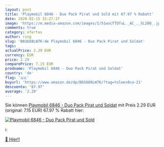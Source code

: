 ```yaml
---
layout: post
title: 'Playmobil 6846 - Duo Pack Pirat und Sold mit 67.97 % Rabatt'
date: 2020-02-15 15:27:27
image: 'https://m.media-amazon.com/images/I/51wocTTDfuL._AC_._SL200_.jpg'
comments: true
category: ofertas
author: ring
slug: 'B01608LW7K-de Playmobil 6846 - Duo Pack Pirat und Soldat'
tags: 
actualPrice: 2.29 EUR
currency: EUR
price: 2.29
comparePrice: 7.15 EUR
prodname: 'Playmobil 6846 - Duo Pack Pirat und Soldat'
country: 'de'
flag: '🇩🇪'
buyurl: 'https://www.amazon.de/dp/B01608LW7K/?tag=tolees0ca-21'
descuento: '67.97'
average: '2.29'
---
```


Sie können [Playmobil 6846 - Duo Pack Pirat und Soldat](https://www.amazon.de/dp/B01608LW7K/?tag=tolees0ca-21) mit Preis 2.29 EUR (original: 7.15 EUR) 67.97 % Rabatt hier:

[![Playmobil 6846 - Duo Pack Pirat und Sold](https://m.media-amazon.com/images/I/51wocTTDfuL._AC_._SL200_.jpg)](https://www.amazon.de/dp/B01608LW7K/?tag=tolees0ca-21)

ℹ️:


[🛒 Hier!!](https://www.amazon.de/dp/B01608LW7K/?tag=tolees0ca-21)
